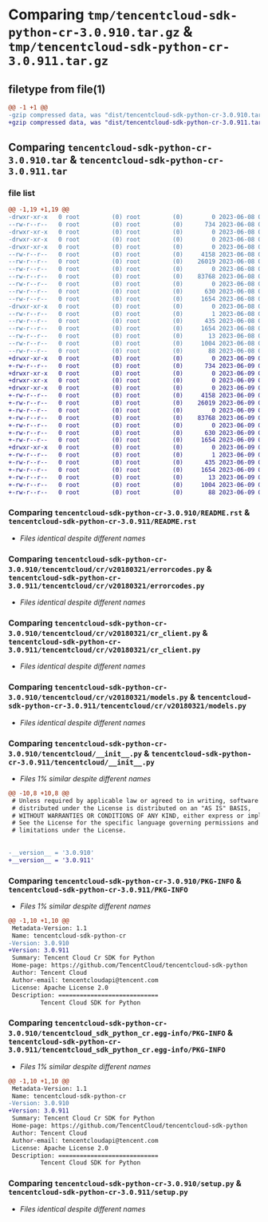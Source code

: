 # Comparing `tmp/tencentcloud-sdk-python-cr-3.0.910.tar.gz` & `tmp/tencentcloud-sdk-python-cr-3.0.911.tar.gz`

## filetype from file(1)

```diff
@@ -1 +1 @@
-gzip compressed data, was "dist/tencentcloud-sdk-python-cr-3.0.910.tar", last modified: Thu Jun  8 09:07:37 2023, max compression
+gzip compressed data, was "dist/tencentcloud-sdk-python-cr-3.0.911.tar", last modified: Fri Jun  9 02:16:31 2023, max compression
```

## Comparing `tencentcloud-sdk-python-cr-3.0.910.tar` & `tencentcloud-sdk-python-cr-3.0.911.tar`

### file list

```diff
@@ -1,19 +1,19 @@
-drwxr-xr-x   0 root         (0) root         (0)        0 2023-06-08 09:07:37.000000 tencentcloud-sdk-python-cr-3.0.910/
--rw-r--r--   0 root         (0) root         (0)      734 2023-06-08 09:07:37.000000 tencentcloud-sdk-python-cr-3.0.910/README.rst
-drwxr-xr-x   0 root         (0) root         (0)        0 2023-06-08 09:07:37.000000 tencentcloud-sdk-python-cr-3.0.910/tencentcloud/
-drwxr-xr-x   0 root         (0) root         (0)        0 2023-06-08 09:07:37.000000 tencentcloud-sdk-python-cr-3.0.910/tencentcloud/cr/
-drwxr-xr-x   0 root         (0) root         (0)        0 2023-06-08 09:07:37.000000 tencentcloud-sdk-python-cr-3.0.910/tencentcloud/cr/v20180321/
--rw-r--r--   0 root         (0) root         (0)     4158 2023-06-08 09:07:37.000000 tencentcloud-sdk-python-cr-3.0.910/tencentcloud/cr/v20180321/errorcodes.py
--rw-r--r--   0 root         (0) root         (0)    26019 2023-06-08 09:07:37.000000 tencentcloud-sdk-python-cr-3.0.910/tencentcloud/cr/v20180321/cr_client.py
--rw-r--r--   0 root         (0) root         (0)        0 2023-06-08 09:07:37.000000 tencentcloud-sdk-python-cr-3.0.910/tencentcloud/cr/v20180321/__init__.py
--rw-r--r--   0 root         (0) root         (0)    83768 2023-06-08 09:07:37.000000 tencentcloud-sdk-python-cr-3.0.910/tencentcloud/cr/v20180321/models.py
--rw-r--r--   0 root         (0) root         (0)        0 2023-06-08 09:07:37.000000 tencentcloud-sdk-python-cr-3.0.910/tencentcloud/cr/__init__.py
--rw-r--r--   0 root         (0) root         (0)      630 2023-06-08 09:07:37.000000 tencentcloud-sdk-python-cr-3.0.910/tencentcloud/__init__.py
--rw-r--r--   0 root         (0) root         (0)     1654 2023-06-08 09:07:37.000000 tencentcloud-sdk-python-cr-3.0.910/PKG-INFO
-drwxr-xr-x   0 root         (0) root         (0)        0 2023-06-08 09:07:37.000000 tencentcloud-sdk-python-cr-3.0.910/tencentcloud_sdk_python_cr.egg-info/
--rw-r--r--   0 root         (0) root         (0)        1 2023-06-08 09:07:37.000000 tencentcloud-sdk-python-cr-3.0.910/tencentcloud_sdk_python_cr.egg-info/dependency_links.txt
--rw-r--r--   0 root         (0) root         (0)      435 2023-06-08 09:07:37.000000 tencentcloud-sdk-python-cr-3.0.910/tencentcloud_sdk_python_cr.egg-info/SOURCES.txt
--rw-r--r--   0 root         (0) root         (0)     1654 2023-06-08 09:07:37.000000 tencentcloud-sdk-python-cr-3.0.910/tencentcloud_sdk_python_cr.egg-info/PKG-INFO
--rw-r--r--   0 root         (0) root         (0)       13 2023-06-08 09:07:37.000000 tencentcloud-sdk-python-cr-3.0.910/tencentcloud_sdk_python_cr.egg-info/top_level.txt
--rw-r--r--   0 root         (0) root         (0)     1004 2023-06-08 09:07:37.000000 tencentcloud-sdk-python-cr-3.0.910/setup.py
--rw-r--r--   0 root         (0) root         (0)       88 2023-06-08 09:07:37.000000 tencentcloud-sdk-python-cr-3.0.910/setup.cfg
+drwxr-xr-x   0 root         (0) root         (0)        0 2023-06-09 02:16:31.000000 tencentcloud-sdk-python-cr-3.0.911/
+-rw-r--r--   0 root         (0) root         (0)      734 2023-06-09 02:16:31.000000 tencentcloud-sdk-python-cr-3.0.911/README.rst
+drwxr-xr-x   0 root         (0) root         (0)        0 2023-06-09 02:16:31.000000 tencentcloud-sdk-python-cr-3.0.911/tencentcloud/
+drwxr-xr-x   0 root         (0) root         (0)        0 2023-06-09 02:16:31.000000 tencentcloud-sdk-python-cr-3.0.911/tencentcloud/cr/
+drwxr-xr-x   0 root         (0) root         (0)        0 2023-06-09 02:16:31.000000 tencentcloud-sdk-python-cr-3.0.911/tencentcloud/cr/v20180321/
+-rw-r--r--   0 root         (0) root         (0)     4158 2023-06-09 02:16:31.000000 tencentcloud-sdk-python-cr-3.0.911/tencentcloud/cr/v20180321/errorcodes.py
+-rw-r--r--   0 root         (0) root         (0)    26019 2023-06-09 02:16:31.000000 tencentcloud-sdk-python-cr-3.0.911/tencentcloud/cr/v20180321/cr_client.py
+-rw-r--r--   0 root         (0) root         (0)        0 2023-06-09 02:16:31.000000 tencentcloud-sdk-python-cr-3.0.911/tencentcloud/cr/v20180321/__init__.py
+-rw-r--r--   0 root         (0) root         (0)    83768 2023-06-09 02:16:31.000000 tencentcloud-sdk-python-cr-3.0.911/tencentcloud/cr/v20180321/models.py
+-rw-r--r--   0 root         (0) root         (0)        0 2023-06-09 02:16:31.000000 tencentcloud-sdk-python-cr-3.0.911/tencentcloud/cr/__init__.py
+-rw-r--r--   0 root         (0) root         (0)      630 2023-06-09 02:16:31.000000 tencentcloud-sdk-python-cr-3.0.911/tencentcloud/__init__.py
+-rw-r--r--   0 root         (0) root         (0)     1654 2023-06-09 02:16:31.000000 tencentcloud-sdk-python-cr-3.0.911/PKG-INFO
+drwxr-xr-x   0 root         (0) root         (0)        0 2023-06-09 02:16:31.000000 tencentcloud-sdk-python-cr-3.0.911/tencentcloud_sdk_python_cr.egg-info/
+-rw-r--r--   0 root         (0) root         (0)        1 2023-06-09 02:16:31.000000 tencentcloud-sdk-python-cr-3.0.911/tencentcloud_sdk_python_cr.egg-info/dependency_links.txt
+-rw-r--r--   0 root         (0) root         (0)      435 2023-06-09 02:16:31.000000 tencentcloud-sdk-python-cr-3.0.911/tencentcloud_sdk_python_cr.egg-info/SOURCES.txt
+-rw-r--r--   0 root         (0) root         (0)     1654 2023-06-09 02:16:31.000000 tencentcloud-sdk-python-cr-3.0.911/tencentcloud_sdk_python_cr.egg-info/PKG-INFO
+-rw-r--r--   0 root         (0) root         (0)       13 2023-06-09 02:16:31.000000 tencentcloud-sdk-python-cr-3.0.911/tencentcloud_sdk_python_cr.egg-info/top_level.txt
+-rw-r--r--   0 root         (0) root         (0)     1004 2023-06-09 02:16:31.000000 tencentcloud-sdk-python-cr-3.0.911/setup.py
+-rw-r--r--   0 root         (0) root         (0)       88 2023-06-09 02:16:31.000000 tencentcloud-sdk-python-cr-3.0.911/setup.cfg
```

### Comparing `tencentcloud-sdk-python-cr-3.0.910/README.rst` & `tencentcloud-sdk-python-cr-3.0.911/README.rst`

 * *Files identical despite different names*

### Comparing `tencentcloud-sdk-python-cr-3.0.910/tencentcloud/cr/v20180321/errorcodes.py` & `tencentcloud-sdk-python-cr-3.0.911/tencentcloud/cr/v20180321/errorcodes.py`

 * *Files identical despite different names*

### Comparing `tencentcloud-sdk-python-cr-3.0.910/tencentcloud/cr/v20180321/cr_client.py` & `tencentcloud-sdk-python-cr-3.0.911/tencentcloud/cr/v20180321/cr_client.py`

 * *Files identical despite different names*

### Comparing `tencentcloud-sdk-python-cr-3.0.910/tencentcloud/cr/v20180321/models.py` & `tencentcloud-sdk-python-cr-3.0.911/tencentcloud/cr/v20180321/models.py`

 * *Files identical despite different names*

### Comparing `tencentcloud-sdk-python-cr-3.0.910/tencentcloud/__init__.py` & `tencentcloud-sdk-python-cr-3.0.911/tencentcloud/__init__.py`

 * *Files 1% similar despite different names*

```diff
@@ -10,8 +10,8 @@
 # Unless required by applicable law or agreed to in writing, software
 # distributed under the License is distributed on an "AS IS" BASIS,
 # WITHOUT WARRANTIES OR CONDITIONS OF ANY KIND, either express or implied.
 # See the License for the specific language governing permissions and
 # limitations under the License.
 
 
-__version__ = '3.0.910'
+__version__ = '3.0.911'
```

### Comparing `tencentcloud-sdk-python-cr-3.0.910/PKG-INFO` & `tencentcloud-sdk-python-cr-3.0.911/PKG-INFO`

 * *Files 1% similar despite different names*

```diff
@@ -1,10 +1,10 @@
 Metadata-Version: 1.1
 Name: tencentcloud-sdk-python-cr
-Version: 3.0.910
+Version: 3.0.911
 Summary: Tencent Cloud Cr SDK for Python
 Home-page: https://github.com/TencentCloud/tencentcloud-sdk-python
 Author: Tencent Cloud
 Author-email: tencentcloudapi@tencent.com
 License: Apache License 2.0
 Description: ============================
         Tencent Cloud SDK for Python
```

### Comparing `tencentcloud-sdk-python-cr-3.0.910/tencentcloud_sdk_python_cr.egg-info/PKG-INFO` & `tencentcloud-sdk-python-cr-3.0.911/tencentcloud_sdk_python_cr.egg-info/PKG-INFO`

 * *Files 1% similar despite different names*

```diff
@@ -1,10 +1,10 @@
 Metadata-Version: 1.1
 Name: tencentcloud-sdk-python-cr
-Version: 3.0.910
+Version: 3.0.911
 Summary: Tencent Cloud Cr SDK for Python
 Home-page: https://github.com/TencentCloud/tencentcloud-sdk-python
 Author: Tencent Cloud
 Author-email: tencentcloudapi@tencent.com
 License: Apache License 2.0
 Description: ============================
         Tencent Cloud SDK for Python
```

### Comparing `tencentcloud-sdk-python-cr-3.0.910/setup.py` & `tencentcloud-sdk-python-cr-3.0.911/setup.py`

 * *Files identical despite different names*

